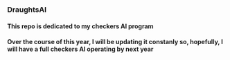 ### DraughtsAI

#### This repo is dedicated to my checkers AI program 
#### Over the course of this year, I will be updating it constanly so, hopefully, I will have a full checkers AI operating by next year
